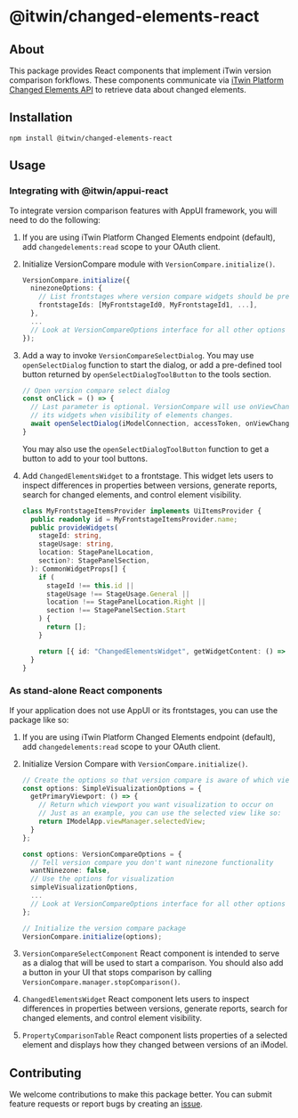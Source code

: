 # @itwin/changed-elements-react

## About

This package provides React components that implement iTwin version comparison forkflows. These components communicate via [iTwin Platform Changed Elements API](https://developer.bentley.com/apis/changed-elements/) to retrieve data about changed elements.

## Installation

```shell
npm install @itwin/changed-elements-react
```

## Usage

### Integrating with @itwin/appui-react

To integrate version comparison features with AppUI framework, you will need to do the following:

1. If you are using iTwin Platform Changed Elements endpoint (default), add `changedelements:read` scope to your OAuth client.
2. Initialize VersionCompare module with `VersionCompare.initialize()`.

    ```TypeScript
    VersionCompare.initialize({
      ninezoneOptions: {
        // List frontstages where version compare widgets should be present
        frontstageIds: [MyFrontstageId0, MyFrontstageId1, ...],
      },
      ...
      // Look at VersionCompareOptions interface for all other options
    });
    ```

3. Add a way to invoke `VersionCompareSelectDialog`. You may use `openSelectDialog` function to start the dialog, or add a pre-defined tool button returned by `openSelectDialogToolButton` to the tools section.

    ```TypeScript
    // Open version compare select dialog
    const onClick = () => {
      // Last parameter is optional. VersionCompare will use onViewChanged event to refresh
      // its widgets when visibility of elements changes.
      await openSelectDialog(iModelConnection, accessToken, onViewChanged);
    }
    ```

    You may also use the `openSelectDialogToolButton` function to get a button to add to your tool buttons.

4. Add `ChangedElementsWidget` to a frontstage. This widget lets users to inspect differences in properties between versions, generate reports, search for changed elements, and control element visibility.

    ```TypeScript
    class MyFrontstageItemsProvider implements UiItemsProvider {
      public readonly id = MyFrontstageItemsProvider.name;
      public provideWidgets(
        stageId: string,
        stageUsage: string,
        location: StagePanelLocation,
        section?: StagePanelSection,
      ): CommonWidgetProps[] {
        if (
          stageId !== this.id ||
          stageUsage !== StageUsage.General ||
          location !== StagePanelLocation.Right ||
          section !== StagePanelSection.Start
        ) {
          return [];
        }

        return [{ id: "ChangedElementsWidget", getWidgetContent: () => <ChangedElementsWidget /> }];
      }
    }
    ```

### As stand-alone React components

If your application does not use AppUI or its frontstages, you can use the package like so:

1. If you are using iTwin Platform Changed Elements endpoint (default), add `changedelements:read` scope to your OAuth client.
2. Initialize Version Compare with `VersionCompare.initialize()`.

    ```TypeScript
    // Create the options so that version compare is aware of which viewports to use
    const options: SimpleVisualizationOptions = {
      getPrimaryViewport: () => {
        // Return which viewport you want visualization to occur on
        // Just as an example, you can use the selected view like so:
        return IModelApp.viewManager.selectedView;
      }
    };

    const options: VersionCompareOptions = {
      // Tell version compare you don't want ninezone functionality
      wantNinezone: false,
      // Use the options for visualization
      simpleVisualizationOptions,
      ...
      // Look at VersionCompareOptions interface for all other options
    };

    // Initialize the version compare package
    VersionCompare.initialize(options);
    ```

3. `VersionCompareSelectComponent` React component is intended to serve as a dialog that will be used to start a comparison. You should also add a button in your UI that stops comparison by calling `VersionCompare.manager.stopComparison()`.
4. `ChangedElementsWidget` React component lets users to inspect differences in properties between versions, generate reports, search for changed elements, and control element visibility.
5. `PropertyComparisonTable` React component lists properties of a selected element and displays how they changed between versions of an iModel.

## Contributing

We welcome contributions to make this package better. You can submit feature requests or report bugs by creating an [issue](https://github.com/iTwin/changed-elements-react/issues).
